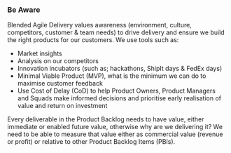 ### Be Aware

Blended Agile Delivery values awareness (environment, culture, competitors, customer & team needs) to drive delivery and ensure we build the right products for our customers. We use tools such as:

- Market insights
- Analysis on our competitors
- Innovation incubators (such as; hackathons, ShipIt days & FedEx days)
- Minimal Viable Product (MVP), what is the minimum we can do to maximise customer feedback
- Use Cost of Delay (CoD) to help Product Owners, Product Managers and Squads make informed decisions and prioritise early realisation of value and return on investment

Every deliverable in the Product Backlog needs to have value, either immediate or enabled future value, otherwise why are we delivering it? We need to be able to measure that value either as commercial value (revenue or profit) or relative to other Product Backlog Items (PBIs).
